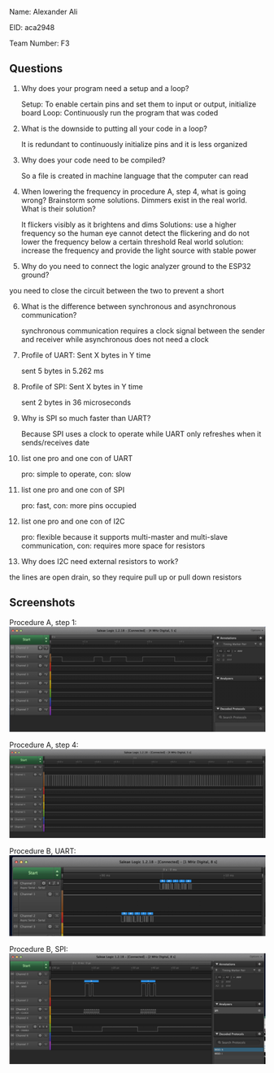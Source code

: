 Name: Alexander Ali

EID: aca2948

Team Number: F3

## Questions

1. Why does your program need a setup and a loop?

    Setup: To enable certain pins and set them to input or output, initialize board
    Loop: Continuously run the program that was coded

2. What is the downside to putting all your code in a loop?

    It is redundant to continuously initialize pins and it is less organized

3. Why does your code need to be compiled?

    So a file is created in machine language that the computer can read

4. When lowering the frequency in procedure A, step 4, what is going wrong? Brainstorm some solutions. Dimmers exist in the real world. What is their solution?

   It flickers visibly as it brightens and dims
   Solutions: use a higher frequency so the human eye cannot detect the flickering and do not lower the frequency below a certain threshold
   Real world solution: increase the frequency and provide the light source with stable power

5. Why do you need to connect the logic analyzer ground to the ESP32 ground?

  you need to close the circuit between the two to prevent a short

6. What is the difference between synchronous and asynchronous communication?

    synchronous communication requires a clock signal between the sender and receiver while asynchronous does not need a clock

7. Profile of UART: Sent X bytes in Y time

    sent 5 bytes in 5.262 ms

8. Profile of SPI: Sent X bytes in Y time

    sent 2 bytes in 36 microseconds

9. Why is SPI so much faster than UART?

    Because SPI uses a clock to operate while UART only refreshes when it sends/receives date

10. list one pro and one con of UART

    pro: simple to operate,
    con: slow

11. list one pro and one con of SPI

    pro: fast,
    con: more pins occupied

12. list one pro and one con of I2C

    pro: flexible because it supports multi-master and multi-slave communication,
    con: requires more space for resistors

13. Why does I2C need external resistors to work?

   the lines are open drain, so they require pull up or pull down resistors

## Screenshots

Procedure A, step 1:
![Put path to your image here ->](img/logicanalyzer.png)

Procedure A, step 4:
![Put path to your image here ->](img/dimmerpic.png)

Procedure B, UART:
![Put path to your image here ->](img/UART.png)

Procedure B, SPI:
![Put path to your image here ->](img/SPI.png)
